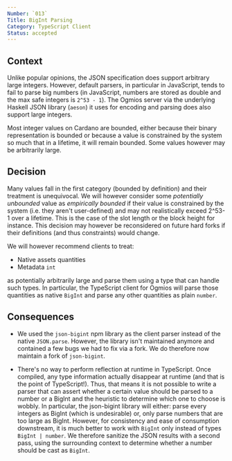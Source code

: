```yaml
---
Number: `013`
Title: BigInt Parsing
Category: TypeScript Client
Status: accepted 
---
```


<!-- ADR template adapted from Michael Nygard's -->

## Context

<!-- What is the issue that we're seeing that is motivating this decision or change? -->

Unlike popular opinions, the JSON specification does support arbitrary large integers. However, default parsers, in particular in JavaScript, tends to fail to parse big numbers (in JavaScript, numbers are stored as double and the max safe integers is `2^53 - 1`). The Ogmios server via the underlying Haskell JSON library (`aeson`) it uses for encoding and parsing does also support large integers. 

Most integer values on Cardano are bounded, either because their binary representation is bounded or because a value is constrained by the system so much that in a lifetime, it will remain bounded. Some values however may be arbitrarily large. 

## Decision

<!-- What is the change that we're proposing and/or doing? -->

Many values fall in the first category (bounded by definition) and their treatment is unequivocal. We will however consider some _potentially unbounded_ value as _empirically bounded_ if their value is constrained by the system (i.e. they aren't user-defined) and may not realistically exceed 2^53-1 over a lifetime. This is the case of the slot length or the block height for instance. This decision may however be reconsidered on future hard forks if their definitions (and thus constraints) would change. 

We will however recommend clients to treat:

- Native assets quantities
- Metadata `int` 

as potentially arbitrarily large and parse them using a type that can handle such types. In particular, the TypeScript client for Ogmios will parse those quantities as native `BigInt` and parse any other quantities as plain `number`.

## Consequences

<!-- What becomes easier or more difficult to do because of this change? -->

- We used the `json-bigint` npm library as the client parser instead of the native `JSON.parse`. However, the library isn't maintained anymore and contained a few bugs we had to fix via a fork. We do therefore now maintain a fork of `json-bigint`. 

- There's no way to perform reflection at runtime in TypeScript. Once compiled, any type information actually disappear at runtime (and that is the point of TypeScript!). Thus, that means it is not possible to write a parser that can assert whether a certain value should be parsed to a number or a BigInt and the heuristic to determine which one to choose is wobbly. In particular, the json-bigint library will either: parse every integers as BigInt (which is undesirable) or, only parse numbers that are too large as BigInt. However, for consistency and ease of consumption downstream, it is much better to work with `BigInt` only instead of types `BigInt | number`. We therefore sanitize the JSON results with a second pass, using the surrounding context to determine whether a number should be cast as `BigInt`. 
